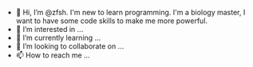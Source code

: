 - 👋 Hi, I’m @zfsh. I'm new to learn programming. I'm a biology master, I want to have some code skills to make me more powerful.
- 👀 I’m interested in ...
- 🌱 I’m currently learning ...
- 💞️ I’m looking to collaborate on ...
- 📫 How to reach me ...

<!---
zfsh/zfsh is a ✨ special ✨ repository because its `README.md` (this file) appears on your GitHub profile.
You can click the Preview link to take a look at your changes.
--->

